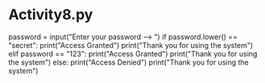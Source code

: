 # Activity8.py
password = input("Enter your password --> ")
if password.lower() == "secret":
  print("Access Granted")
  print("Thank you for using the system")
elif password == "123":
  print("Access Granted")
  print("Thank you for using the system")
else:
  print("Access Denied")
print("Thank you for using the system")
